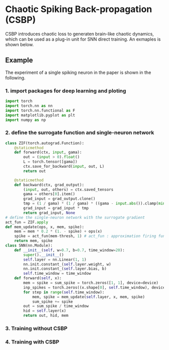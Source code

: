 # Chaotic Spiking Back-propagation (CSBP)
CSBP introduces chaotic loss to generaten brain-like chaotic dynamics, which can be used as a plug-in unit for SNN direct training. An exmaples is shown below.
## Example
The experiment of a single spiking neuron in the paper is shown in the following.
### 1. import packages for deep learning and ploting
```python
import torch
import torch.nn as nn
import torch.nn.functional as F
import matplotlib.pyplot as plt
import numpy as np
```
### 2. define the surrogate function and single-neuron network
```python
class ZIF(torch.autograd.Function):
    @staticmethod
    def forward(ctx, input, gama):
        out = (input > 0).float()
        L = torch.tensor([gama])
        ctx.save_for_backward(input, out, L)
        return out

    @staticmethod
    def backward(ctx, grad_output):
        (input, out, others) = ctx.saved_tensors
        gama = others[0].item()
        grad_input = grad_output.clone()
        tmp = (1 / gama) * (1 / gama) * ((gama - input.abs()).clamp(min=0))
        grad_input = grad_input * tmp
        return grad_input, None
# define the single-neuron network with the surrogate gradient
act_fun = ZIF.apply
def mem_update(ops, x, mem, spike):
    mem = mem * 0.2 * (1. - spike) + ops(x)
    spike = act_fun(mem-thresh, 1) # act_fun : approximation firing function
    return mem, spike
class SNN(nn.Module):
    def __init__(self, w=0.7, b=0.7, time_window=20):
        super().__init__()
        self.layer = nn.Linear(1, 1)
        nn.init.constant_(self.layer.weight, w)
        nn.init.constant_(self.layer.bias, b)
        self.time_window = time_window
    def forward(self, x):
        mem = spike = sum_spike = torch.zeros([1, 1], device=device)
        inp_spikes = torch.zeros((x.shape[0], self.time_window), device=device)
        for step in range(self.time_window):
            mem, spike = mem_update(self.layer, x, mem, spike)
            sum_spike += spike
        out = sum_spike / time_window
        hid = self.layer(x)
        return out, hid, mem
```
### 3. Training without CSBP 
### 4. Training with CSBP 

